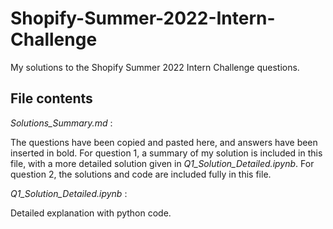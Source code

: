 # Shopify-Summer-2022-Intern-Challenge
My solutions to the Shopify Summer 2022 Intern Challenge questions.

## File contents

*Solutions_Summary.md* :

The questions have been copied and pasted here, and answers have been inserted in bold. For question 1, a summary of my solution is included in this file, with a more detailed solution given in *Q1_Solution_Detailed.ipynb*. For question 2, the solutions and code are included fully in this file.

*Q1_Solution_Detailed.ipynb* :

Detailed explanation with python code.
